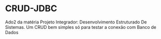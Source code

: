 # CRUD-JDBC
Ado2 da matéria Projeto Integrador: Desenvolvimento Estruturado De Sistemas. Um CRUD bem simples só para testar a conexão com Banco de Dados
